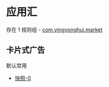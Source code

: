 # 应用汇

存在 1 规则组 - [com.yingyonghui.market](/src/apps/com.yingyonghui.market.ts)

## 卡片式广告

默认禁用

- [快照-0](https://i.gkd.li/import/13538316)
